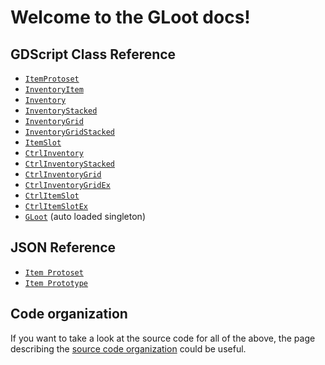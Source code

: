 # Welcome to the GLoot docs!

## GDScript Class Reference

* [`ItemProtoset`](./item_protoset.md)
* [`InventoryItem`](./inventory_item.md)
* [`Inventory`](./inventory.md)
* [`InventoryStacked`](./inventory_stacked.md)
* [`InventoryGrid`](./inventory_grid.md)
* [`InventoryGridStacked`](./inventory_grid_stacked.md)
* [`ItemSlot`](./item_slot.md)
* [`CtrlInventory`](./ctrl_inventory.md)
* [`CtrlInventoryStacked`](./ctrl_inventory_stacked.md)
* [`CtrlInventoryGrid`](./ctrl_inventory_grid.md)
* [`CtrlInventoryGridEx`](./ctrl_inventory_grid_ex.md)
* [`CtrlItemSlot`](./ctrl_item_slot.md)
* [`CtrlItemSlotEx`](./ctrl_item_slot_ex.md)
* [`GLoot`](./gloot.md) (auto loaded singleton)

## JSON Reference

* [`Item Protoset`](./json_item_protoset.md)
* [`Item Prototype`](./json_item_prototype.md)

## Code organization

If you want to take a look at the source code for all of the above, the page describing the [source code organization](./code_organization.md) could be useful.